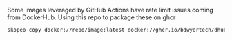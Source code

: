Some images leveraged by GitHub Actions have rate limit issues coming from DockerHub.  Using this repo to package these on ghcr


```bash
skopeo copy docker://repo/image:latest docker://ghcr.io/bdwyertech/dhub/image:latest --multi-arch all --dest-username bdwyertech --dest-password $GITHUB_API_KEY
```

